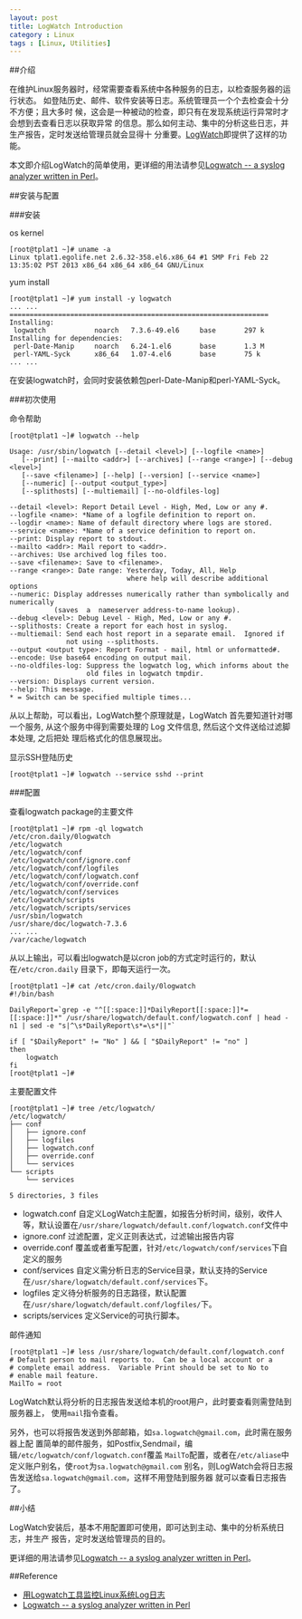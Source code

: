 ```yaml
---
layout: post
title: LogWatch Introduction
category : Linux
tags : [Linux, Utilities]
---
```


##介绍

在维护Linux服务器时，经常需要查看系统中各种服务的日志，以检查服务器的运行状态。 如登陆历史、邮件、软件安装等日志。系统管理员一个个去检查会十分不方便；且大多时 候，这会是一种被动的检查，即只有在发现系统运行异常时才会想到去查看日志以获取异常 的信息。那么如何主动、集中的分析这些日志，并生产报告，定时发送给管理员就会显得十 分重要。[LogWatch](http://www.logwatch.org/)即提供了这样的功能。

本文即介绍LogWatch的简单使用，更详细的用法请参见[Logwatch -- a syslog analyzer written in Perl](http://www.softpanorama.info/Logs/Log_analysers/logwatch.shtml)。

##安装与配置

###安装

os kernel

	[root@tplat1 ~]# uname -a
	Linux tplat1.egolife.net 2.6.32-358.el6.x86_64 #1 SMP Fri Feb 22 13:35:02 PST 2013 x86_64 x86_64 x86_64 GNU/Linux

yum install

	[root@tplat1 ~]# yum install -y logwatch
	... ...
	================================================================
	Installing:
	 logwatch            noarch   7.3.6-49.el6     base       297 k
	Installing for dependencies:
	 perl-Date-Manip     noarch   6.24-1.el6       base       1.3 M
	 perl-YAML-Syck      x86_64   1.07-4.el6       base       75 k
	... ...

在安装logwatch时，会同时安装依赖包perl-Date-Manip和perl-YAML-Syck。

###初次使用

命令帮助

	[root@tplat1 ~]# logwatch --help
	
	Usage: /usr/sbin/logwatch [--detail <level>] [--logfile <name>]
	   [--print] [--mailto <addr>] [--archives] [--range <range>] [--debug <level>]
	   [--save <filename>] [--help] [--version] [--service <name>]
	   [--numeric] [--output <output_type>]
	   [--splithosts] [--multiemail] [--no-oldfiles-log]
	
	--detail <level>: Report Detail Level - High, Med, Low or any #.
	--logfile <name>: *Name of a logfile definition to report on.
	--logdir <name>: Name of default directory where logs are stored.
	--service <name>: *Name of a service definition to report on.
	--print: Display report to stdout.
	--mailto <addr>: Mail report to <addr>.
	--archives: Use archived log files too.
	--save <filename>: Save to <filename>.
	--range <range>: Date range: Yesterday, Today, All, Help
	                             where help will describe additional options
	--numeric: Display addresses numerically rather than symbolically and numerically
	           (saves  a  nameserver address-to-name lookup).
	--debug <level>: Debug Level - High, Med, Low or any #.
	--splithosts: Create a report for each host in syslog.
	--multiemail: Send each host report in a separate email.  Ignored if 
	              not using --splithosts.
	--output <output type>: Report Format - mail, html or unformatted#.
	--encode: Use base64 encoding on output mail.
	--no-oldfiles-log: Suppress the logwatch log, which informs about the
	                   old files in logwatch tmpdir.
	--version: Displays current version.
	--help: This message.
	* = Switch can be specified multiple times...

从以上帮助，可以看出，LogWatch整个原理就是，LogWatch 首先要知道针对哪一个服务, 从这个服务中得到需要处理的 Log 文件信息, 然后这个文件送给过滤脚本处理, 之后把处 理后格式化的信息展现出。

显示SSH登陆历史

	[root@tplat1 ~]# logwatch --service sshd --print

###配置

查看logwatch package的主要文件

	[root@tplat1 ~]# rpm -ql logwatch
	/etc/cron.daily/0logwatch					
	/etc/logwatch								
	/etc/logwatch/conf
	/etc/logwatch/conf/ignore.conf
	/etc/logwatch/conf/logfiles
	/etc/logwatch/conf/logwatch.conf
	/etc/logwatch/conf/override.conf
	/etc/logwatch/conf/services
	/etc/logwatch/scripts
	/etc/logwatch/scripts/services
	/usr/sbin/logwatch
	/usr/share/doc/logwatch-7.3.6
	... ...
	/var/cache/logwatch

从以上输出，可以看出logwatch是以cron job的方式定时运行的，默认在`/etc/cron.daily`
目录下，即每天运行一次。

	[root@tplat1 ~]# cat /etc/cron.daily/0logwatch 
	#!/bin/bash
	
	DailyReport=`grep -e "^[[:space:]]*DailyReport[[:space:]]*=[[:space:]]*" /usr/share/logwatch/default.conf/logwatch.conf | head -n1 | sed -e "s|^\s*DailyReport\s*=\s*||"`
	
	if [ "$DailyReport" != "No" ] && [ "$DailyReport" != "no" ]
	then
	    logwatch
	fi
	[root@tplat1 ~]# 

主要配置文件

	[root@tplat1 ~]# tree /etc/logwatch/
	/etc/logwatch/
	├── conf
	│   ├── ignore.conf
	│   ├── logfiles
	│   ├── logwatch.conf		
	│   ├── override.conf
	│   └── services
	└── scripts
	    └── services
	
	5 directories, 3 files

* logwatch.conf	自定义LogWatch主配置，如报告分析时间，级别，收件人等，默认设置在`/usr/share/logwatch/default.conf/logwatch.conf`文件中
* ignore.conf 过滤配置，定义正则表达式，过滤输出报告内容
* override.conf 覆盖或者重写配置，针对`/etc/logwatch/conf/services`下自定义的服务
* conf/services 自定义需分析日志的Service目录，默认支持的Service在`/usr/share/logwatch/default.conf/services`下。
* logfiles 定义待分析服务的日志路径，默认配置在`/usr/share/logwatch/default.conf/logfiles/`下。
* scripts/services 定义Service的可执行脚本。

邮件通知

	[root@tplat1 ~]# less /usr/share/logwatch/default.conf/logwatch.conf
	# Default person to mail reports to.  Can be a local account or a
	# complete email address.  Variable Print should be set to No to
	# enable mail feature.
	MailTo = root

LogWatch默认将分析的日志报告发送给本机的root用户，此时要查看则需登陆到服务器上， 使用`mail`指令查看。

另外，也可以将报告发送到外部邮箱，如`sa.logwatch@gmail.com`，此时需在服务器上配 置简单的邮件服务，如Postfix,Sendmail，编辑`/etc/logwatch/conf/logwatch.conf`覆盖 `MailTo`配置，或者在`/etc/aliase`中定义账户别名，使`root`为`sa.logwatch@gmail.com` 别名，则LogWatch会将日志报告发送给`sa.logwatch@gmail.com`，这样不用登陆到服务器 就可以查看日志报告了。

##小结

LogWatch安装后，基本不用配置即可使用，即可达到主动、集中的分析系统日志，并生产 报告，定时发送给管理员的目的。

更详细的用法请参见[Logwatch -- a syslog analyzer written in Perl](http://www.softpanorama.info/Logs/Log_analysers/logwatch.shtml)。

##Reference

* [用Logwatch工具监控Linux系统Log日志](http://dbanotes.net/opensource/logwatch_linux_log.html)
* [Logwatch -- a syslog analyzer written in Perl](http://www.softpanorama.info/Logs/Log_analysers/logwatch.shtml)
